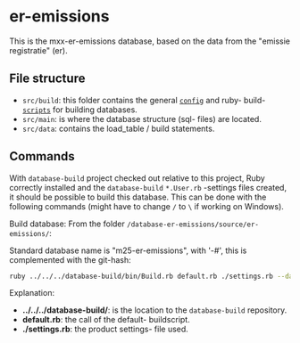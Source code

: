 # er-emissions

This is the mxx-er-emissions database, based on the data from the "emissie registratie" (er).

## File structure

* `src/build`: this folder contains the general [`config`](src/build/config/) and ruby- build- [`scripts`](src/build/scripts/) for building databases.
* `src/main`: is where the database structure (sql- files) are located. 
* `src/data`: contains the load_table / build statements. 

## Commands

With `database-build` project checked out relative to this project, Ruby correctly installed and the `database-build` `*.User.rb` -settings files created, it should be possible to build this database.
This can be done with the following commands (might have to change `/` to `\` if working on Windows).


Build database:
From the folder `/database-er-emissions/source/er-emissions/`:

Standard database name is "m25-er-emissions", with '-#', this is complemented with the git-hash: 
```sh
ruby ../../../database-build/bin/Build.rb default.rb ./settings.rb --database-name 'm25-er-emissions-#'
```

Explanation: 
* **../../../database-build/**: is the location to the `database-build` repository.
* **default.rb**: the call of the default- buildscript.
* **./settings.rb**: the product settings- file used.
